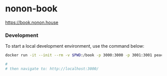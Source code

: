 # nonon-book

https://book.nonon.house


### Development

To start a local development environment, use the command below:

```bash
docker run -it --init --rm -v $PWD:/book -p 3000:3000 -p 3001:3001 peaceiris/mdbook serve --hostname 0.0.0.0

#
# then navigate to: http://localhost:3000/
```

